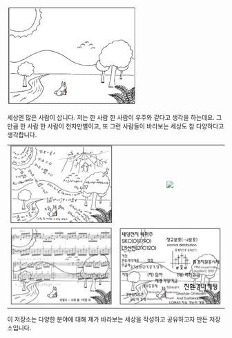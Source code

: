 <img src="./chore/세상.png" width=300/>

세상엔 많은 사람이 삽니다. 저는 한 사람 한 사람이 우주와 같다고 생각을 하는데요. 그만큼 한 사람 한 사람이 천차만별이고, 또 그런 사람들이 바라보는 세상도 참 다양하다고 생각합니다.

|||
|:---:|:---:|
|<img src="./chore/수식.png" width=300/>|<img src="./chore/글.png" width=300/>|
|<img src="./chore/음표.png" width=300/>|<img src="./chore/통계.png" width=300/>|

이 저장소는 다양한 분야에 대해 제가 바라보는 세상을 작성하고 공유하고자 만든 저장소입니다.
